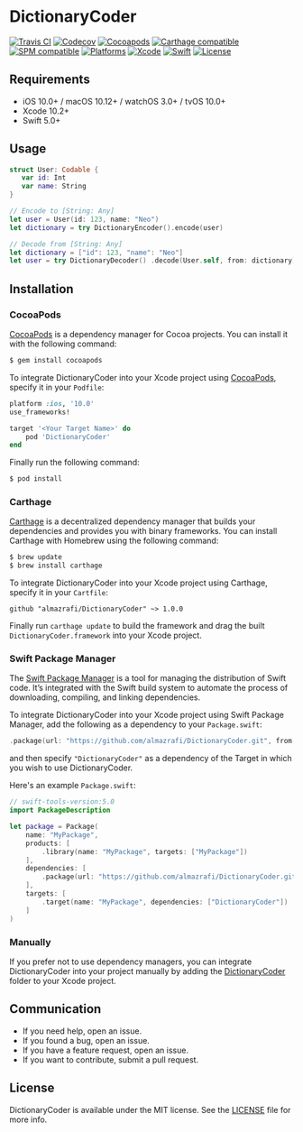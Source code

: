 # DictionaryCoder
[![Travis CI](https://travis-ci.com/almazrafi/DictionaryCoder.svg?branch=master)](https://travis-ci.com/almazrafi/DictionaryCoder)
[![Codecov](https://codecov.io/gh/almazrafi/DictionaryCoder/branch/master/graph/badge.svg)](https://codecov.io/gh/almazrafi/DictionaryCoder)
[![Cocoapods](https://img.shields.io/cocoapods/v/DictionaryCoder.svg?style=flat)](http://cocoapods.org/pods/DictionaryCoder)
[![Carthage compatible](https://img.shields.io/badge/Carthage-Compatible-brightgreen.svg?style=flat)](https://github.com/Carthage/Carthage)
[![SPM compatible](https://img.shields.io/badge/SPM-Compatible-brightgreen.svg?style=flat)](https://swift.org/package-manager/)
[![Platforms](https://img.shields.io/cocoapods/p/DictionaryCoder.svg?style=flat)](https://developer.apple.com/discover/)
[![Xcode](https://img.shields.io/badge/Xcode-11-blue.svg)](https://developer.apple.com/xcode)
[![Swift](https://img.shields.io/badge/Swift-5.0-orange.svg)](https://swift.org)
[![License](https://img.shields.io/github/license/almazrafi/DictionaryCoder.svg)](https://opensource.org/licenses/MIT)

## Requirements
- iOS 10.0+ / macOS 10.12+ / watchOS 3.0+ / tvOS 10.0+
- Xcode 10.2+
- Swift 5.0+

## Usage
```swift
struct User: Codable {
   var id: Int
   var name: String
}

// Encode to [String: Any]
let user = User(id: 123, name: "Neo")
let dictionary = try DictionaryEncoder().encode(user)

// Decode from [String: Any]
let dictionary = ["id": 123, "name": "Neo"]
let user = try DictionaryDecoder() .decode(User.self, from: dictionary)
```

## Installation
### CocoaPods
[CocoaPods](http://cocoapods.org) is a dependency manager for Cocoa projects. You can install it with the following command:
```bash
$ gem install cocoapods
```

To integrate DictionaryCoder into your Xcode project using [CocoaPods](http://cocoapods.org), specify it in your `Podfile`:
```ruby
platform :ios, '10.0'
use_frameworks!

target '<Your Target Name>' do
    pod 'DictionaryCoder'
end
```

Finally run the following command:
```bash
$ pod install
```

### Carthage
[Carthage](https://github.com/Carthage/Carthage) is a decentralized dependency manager that builds your dependencies and provides you with binary frameworks. You can install Carthage with Homebrew using the following command:
```bash
$ brew update
$ brew install carthage
```

To integrate DictionaryCoder into your Xcode project using Carthage, specify it in your `Cartfile`:
```ogdl
github "almazrafi/DictionaryCoder" ~> 1.0.0
```

Finally run `carthage update` to build the framework and drag the built `DictionaryCoder.framework` into your Xcode project.

### Swift Package Manager
The [Swift Package Manager](https://swift.org/package-manager/) is a tool for managing the distribution of Swift code. It’s integrated with the Swift build system to automate the process of downloading, compiling, and linking dependencies.

To integrate DictionaryCoder into your Xcode project using Swift Package Manager,
add the following as a dependency to your `Package.swift`:
```swift
.package(url: "https://github.com/almazrafi/DictionaryCoder.git", from: "1.0.0")
```
and then specify `"DictionaryCoder"` as a dependency of the Target in which you wish to use DictionaryCoder.

Here's an example `Package.swift`:
```swift
// swift-tools-version:5.0
import PackageDescription

let package = Package(
    name: "MyPackage",
    products: [
        .library(name: "MyPackage", targets: ["MyPackage"])
    ],
    dependencies: [
        .package(url: "https://github.com/almazrafi/DictionaryCoder.git", from: "1.0.0")
    ],
    targets: [
        .target(name: "MyPackage", dependencies: ["DictionaryCoder"])
    ]
)
```

### Manually
If you prefer not to use dependency managers, you can integrate DictionaryCoder into your project manually
by adding the [DictionaryCoder](DictionaryCoder) folder to your Xcode project.

## Communication
- If you need help, open an issue.
- If you found a bug, open an issue.
- If you have a feature request, open an issue.
- If you want to contribute, submit a pull request.

## License
DictionaryCoder is available under the MIT license. See the [LICENSE](LICENSE) file for more info.
